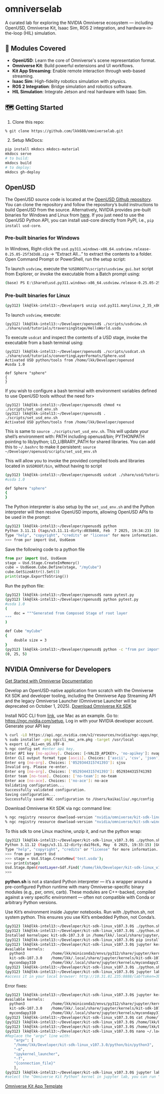 # omniverselab
A curated lab for exploring the NVIDIA Omniverse ecosystem — including OpenUSD, Omniverse Kit, Isaac Sim, ROS 2 integration, and hardware-in-the-loop (HIL) simulation.

## 🔧 Modules Covered

- **OpenUSD**: Learn the core of Omniverse's scene representation format.
- **Omniverse Kit**: Build powerful extensions and UI workflows.
- **Kit App Streaming**: Enable remote interaction through web-based streaming.
- **Isaac Sim**: High-fidelity robotics simulation with physics.
- **ROS 2 Integration**: Bridge simulation and robotics software.
- **HIL Simulation**: Integrate Jetson and real hardware with Isaac Sim.

## 🗺️ Getting Started

1. Clone this repo:
```bash
% git clone https://github.com/lkk688/omniverselab.git
```

2. Setup MkDocs:
```bash
pip install mkdocs mkdocs-material
mkdocs serve
# to build:
mkdocs build
# to deploy:
mkdocs gh-deploy
```

## OpenUSD
The OpenUSD source code is located at the [OpenUSD Github repository](https://github.com/PixarAnimationStudios/OpenUSD). You can clone the repository and follow the repository’s build instructions to build OpenUSD from the source. Alternatively, NVIDIA provides pre-built binaries for Windows and Linux from [here](https://developer.nvidia.com/usd?sortBy=developer_learning_library%2Fsort%2Ffeatured_in.usd_resources%3Adesc%2Ctitle%3Aasc&hitsPerPage=6#section-getting-started). If you just need to use the OpenUSD Python API, you can install usd-core directly from PyPI, i.e., `pip install usd-core`.

### Pre-built binaries for Windows
In Windows, Right-click the `usd.py311.windows-x86_64.usdview.release-0.25.05-25f3d3d8.zip` → “Extract All…” to extract the contents to a folder. Open Command Prompt or PowerShell, run the setup script:

To launch `usdview`, execute the `%USDROOT%\scripts\usdview_gui.bat` script from Explorer, or invoke the executable from a Batch prompt using:
```bat
(base) PS E:\Shared\usd.py311.windows-x86_64.usdview.release-0.25.05-25f3d3d8> .\scripts\usdview.bat .\share\usd\tutorials\traversingStage\HelloWorld.usda
```

### Pre-built binaries for Linux
```bash
(py312) lkk@lkk-intel13:~/Developer$ unzip usd.py311.manylinux_2_35_x86_64.usdview.release@0.25.05-25f3d3d8.zip -d ./openusd/
```

To launch `usdview`, execute:
```shell
(py312) lkk@lkk-intel13:~/Developer/openusd$ ./scripts/usdview.sh ./share/usd/tutorials/traversingStage/HelloWorld.usda
```

To execute `usdcat` and inspect the contents of a USD stage, invoke the executable from a bash terminal using:
```shell
(py312) lkk@lkk-intel13:~/Developer/openusd$ ./scripts/usdcat.sh ./share/usd/tutorials/convertingLayerFormats/Sphere.usd
Activated USD python/tools from /home/lkk/Developer/openusd
#usda 1.0

def Sphere "sphere"
{
}
```

If you wish to configure a bash terminal with environment variables defined to use OpenUSD tools without the need for>
```shell
(py312) lkk@lkk-intel13:~/Developer/openusd$ chmod +x ./scripts/set_usd_env.sh
(py312) lkk@lkk-intel13:~/Developer/openusd$ . ./scripts/set_usd_env.sh
Activated USD python/tools from /home/lkk/Developer/openusd
```
This is same to `source ./scripts/set_usd_env.sh`. This will update your shell’s environment with: PATH including openusd/bin; PYTHONPATH pointing to lib/python; LD_LIBRARY_PATH for shared libraries. You can add this to `~/.bashrc` to make it persistent: `source ~/Developer/openusd/scripts/set_usd_env.sh`

This will allow you to invoke the provided compiled tools and libraries located in `$USDROOT/bin`, without having to script
```bash
(py312) lkk@lkk-intel13:~/Developer/openusd$ usdcat ./share/usd/tutorials/convertingLayerFormats/Sphere.usd
#usda 1.0

def Sphere "sphere"
{
}
```

The Python interpreter is also setup by the `set_usd_env.sh` and the Python interpreter will then resolve OpenUSD imports, allowing OpenUSD APIs to be used in the prompt:
```bash
(py312) lkk@lkk-intel13:~/Developer/openusd$ python
Python 3.11.11 (tags/v3.11.11-dirty:d03b868, Feb  7 2025, 19:34:23) [GCC 7.3.1 20180303 (Red Hat 7.3.1-5)] on linux
Type "help", "copyright", "credits" or "license" for more information.
>>> from pxr import Usd, UsdGeom
```
Save the following code to a python file
```python
from pxr import Usd, UsdGeom
stage = Usd.Stage.CreateInMemory()
cube = UsdGeom.Cube.Define(stage, "/myCube")
cube.GetSizeAttr().Set(3)
print(stage.ExportToString())
```
Run the python file:
```bash
(py312) lkk@lkk-intel13:~/Developer/openusd$ nano pytest.py
(py312) lkk@lkk-intel13:~/Developer/openusd$ python pytest.py 
#usda 1.0
(
    doc = """Generated from Composed Stage of root layer 
"""
)

def Cube "myCube"
{
    double size = 3
}
(py312) lkk@lkk-intel13:~/Developer/openusd$ python -c "from pxr import Usd;print(Usd.GetVersion())"
(0, 25, 5)
```


## NVIDIA Omniverse for Developers
[Get Started with Omniverse](https://developer.nvidia.com/omniverse?sortBy=developer_learning_library%2Fsort%2Ffeatured_in.omniverse%3Adesc%2Ctitle%3Aasc&hitsPerPage=6#section-getting-started)
[Documentation](https://docs.omniverse.nvidia.com/index.html)

Develop an OpenUSD-native application from scratch with the Omniverse Kit SDK and developer tooling, including the Omniverse App Streaming API and the legacy Omniverse Launcher (Omniverse Launcher will be deprecated on October 1, 2025).
[Download Omniverse Kit SDK](https://catalog.ngc.nvidia.com/orgs/nvidia/teams/omniverse/collections/kit)

Install NGC CLI from [link](https://org.ngc.nvidia.com/setup/installers/cli), use Mac as an example. Go to: https://ngc.nvidia.com/setup, Log in with your NVIDIA developer account. Generate your API key
```bash
% curl -LO https://api.ngc.nvidia.com/v2/resources/nvidia/ngc-apps/ngc_cli/versions/3.164.0/files/ngccli_mac_arm.pkg
% sudo installer -pkg ngccli_mac_arm.pkg -target /usr/local
% export LC_ALL=en_US.UTF-8
% ngc config set #enter api key, 
Enter API key [no-apikey]. Choices: [<VALID_APIKEY>, 'no-apikey']: nvapi-xxxxxxxx
Enter CLI output format type [ascii]. Choices: ['ascii', 'csv', 'json']: ascii
Enter org [no-org]. Choices: ['0529344315741393']: sjsu
Invalid org. Please re-enter.
Enter org [no-org]. Choices: ['0529344315741393']: 0529344315741393
Enter team [no-team]. Choices: ['no-team']: no-team
Enter ace [no-ace]. Choices: ['no-ace']: no-ace
Validating configuration...
Successfully validated configuration.
Saving configuration...
Successfully saved NGC configuration to /Users/kaikailiu/.ngc/config
```
Download Omniverse Kit SDK via ngc command line:
```bash
% ngc registry resource download-version "nvidia/omniverse/kit-sdk-linux:107.3.0"
% ngc registry resource download-version "nvidia/omniverse/kit-sdk-windows:107.3.0"
```

To this sdk to one Linux machine, unzip it, and run the python wrap:
```bash
(py312) lkk@lkk-intel13:~/Developer/kit-sdk-linux_v107.3.0$ ./python.sh 
Python 3.11.12 (tags/v3.11.12-dirty:da1f6c6, May  6 2025, 19:33:15) [GCC 7.3.1 20180303 (Red Hat 7.3.1-5)] on linux
Type "help", "copyright", "credits" or "license" for more information.
>>> from pxr import Usd
>>> stage = Usd.Stage.CreateNew('test.usda');
>>> print(stage)
Usd.Stage.Open(rootLayer=Sdf.Find('/home/lkk/Developer/kit-sdk-linux_v107.3.0/test.usda'), sessionLayer=Sdf.Find('anon:0x213fe1c0:test-session.usda'), pathResolverContext=Ar.ResolverContext(Ar.DefaultResolverContext(['/home/lkk/Developer/kit-sdk-linux_v107.3.0'])))
>>> 
```
**python.sh** is not a standard Python interpreter — it’s a wrapper around a pre-configured Python runtime with many Omniverse-specific binary modules (e.g., pxr, omni, carb). These modules are C++-backed, compiled against a very specific environment — often not compatible with Conda or arbitrary Python versions.

Use Kit’s environment inside Jupyter notebooks. Run with ./python.sh, not system python. This ensures you use Kit’s embedded Python, not Conda’s.
```bash
(py312) lkk@lkk-intel13:~/Developer/kit-sdk-linux_v107.3.0$ ./python.sh -m pip install ipykernel
(py312) lkk@lkk-intel13:~/Developer/kit-sdk-linux_v107.3.0$ ./python.sh -m ipykernel install --user --name kit-sdk-107.3.0 --display-name "Omniverse Kit Python"
Installed kernelspec kit-sdk-107.3.0 in /home/lkk/.local/share/jupyter/kernels/kit-sdk-107.3.0
(py312) lkk@lkk-intel13:~/Developer/kit-sdk-linux_v107.3.0$ pip install jupyter jupyter_client 
(py312) lkk@lkk-intel13:~/Developer/kit-sdk-linux_v107.3.0$ jupyter kernelspec list
Available kernels:
  python3            /home/lkk/miniconda3/envs/py312/share/jupyter/kernels/python3
  kit-sdk-107.3.0    /home/lkk/.local/share/jupyter/kernels/kit-sdk-107.3.0
  mycondapy310       /home/lkk/.local/share/jupyter/kernels/mycondapy310
(py312) lkk@lkk-intel13:~/Developer/kit-sdk-linux_v107.3.0$ ./python.sh -m pip install typing_extensions
(py312) lkk@lkk-intel13:~/Developer/kit-sdk-linux_v107.3.0$ jupyter lab --ip=0.0.0.0 --port=8888 --no-browser
#access it in your local browser: http://10.31.81.235:8888/lab?token=3bbb4f078b8e130f395e64560be4021c2cd59c95955a4c99
```

Error fixes:
```bash
(py312) lkk@lkk-intel13:~/Developer/kit-sdk-linux_v107.3.0$ jupyter kernelspec list
Available kernels:
  python3            /home/lkk/miniconda3/envs/py312/share/jupyter/kernels/python3
  kit-sdk-107.3.0    /home/lkk/.local/share/jupyter/kernels/kit-sdk-107.3.0
  mycondapy310       /home/lkk/.local/share/jupyter/kernels/mycondapy310
(py312) lkk@lkk-intel13:~/Developer/kit-sdk-linux_v107.3.0$ cat /home/lkk/.local/share/jupyter/kernels/kit-sdk-107.3.0/kernel.json
(py312) lkk@lkk-intel13:~/Developer/kit-sdk-linux_v107.3.0$ /home/lkk/Developer/kit-sdk-linux_v107.3.0/python/bin/python3.11 -m pip install typing_extensions --no-cache-dir --force-reinstalll
(py312) lkk@lkk-intel13:~/Developer/kit-sdk-linux_v107.3.0$ /home/lkk/Developer/kit-sdk-linux_v107.3.0/python/bin/python3.11 -m pip install psutil --no-cache-dir
(py312) lkk@lkk-intel13:~/Developer/kit-sdk-linux_v107.3.0$ nano ~/.local/share/jupyter/kernels/kit-sdk-107.3.0/kernel.json
#Replace the "argv" line with:
    "argv": [
    "/home/lkk/Developer/kit-sdk-linux_v107.3.0/python/bin/python3",
    "-m",
    "ipykernel_launcher",
    "-f",
    "{connection_file}"
    ],
(py312) lkk@lkk-intel13:~/Developer/kit-sdk-linux_v107.3.0$ jupyter lab --ip=0.0.0.0 --port=8888 --no-browser
#select the "Omniverse Kit Python" kernel in jupyter lab, you can run "from pxr import Usd, UsdGeom" without any problems
```

[Omniverse Kit App Template](https://github.com/NVIDIA-Omniverse/kit-app-template)


